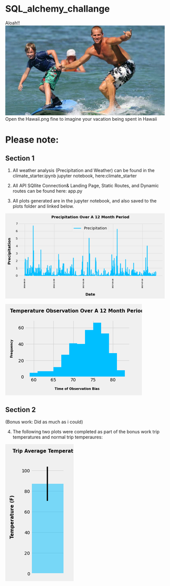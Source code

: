 # SQL_alchemy_challange

Aloah!!
![](Hawaii.png)
Open the Hawaii.png fine to imagine your vacation being spent in Hawaii

# Please note:

## Section 1
1. All weather analysis (Precipitation and Weather) can be found in the climate_starter.ipynb jupyter notebook, here:climate_starter

2. All API SQllite Connection& Landing Page, Static Routes, and Dynamic routes can be found here: app.py

3. All plots generated are in the jupyter notebook, and also saved to the plots folder and linked below.


![](GRAPH_1_PRCP_OVER_LAST_12_MONTHS_.png)

![](GRAPH_2_TOBS_OVER_12_MONTHS_.png)


## Section 2
(Bonus work: Did as much as i could)

4. The following two plots were completed as part of the bonus work trip temperatures and normal trip temperaures:

![](GRAPH_3_TRIP_AVERAGE_TEMPERATURE_.png) 
